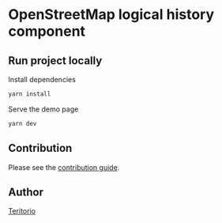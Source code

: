 # OpenStreetMap logical history component

## Run project locally
Install dependencies
```bash
yarn install
```

Serve the demo page
```bash
yarn dev
```

## Contribution

Please see the [contribution guide](CONTRIBUTING.md).

## Author

[Teritorio](https://teritorio.fr)

